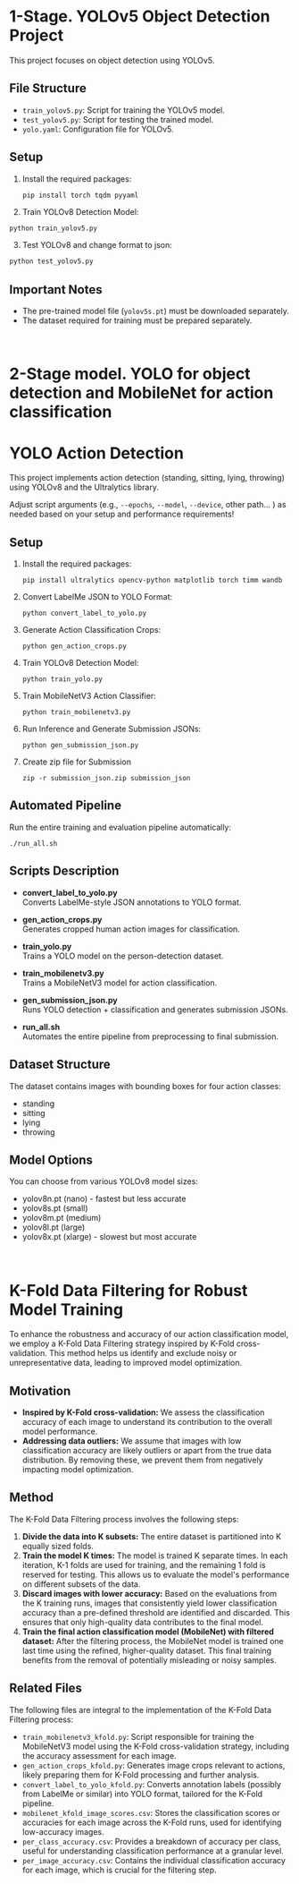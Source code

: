 # 1-Stage. YOLOv5 Object Detection Project

This project focuses on object detection using YOLOv5.

## File Structure
* `train_yolov5.py`: Script for training the YOLOv5 model.
* `test_yolov5.py`: Script for testing the trained model.
* `yolo.yaml`: Configuration file for YOLOv5.

## Setup
1. Install the required packages:
   ```
   pip install torch tqdm pyyaml
   ```

2. Train YOLOv8 Detection Model:
```bash
python train_yolov5.py
```

3. Test YOLOv8 and change format to json:
```bash
python test_yolov5.py
```

## Important Notes

* The pre-trained model file (`yolov5s.pt`) must be downloaded separately.
* The dataset required for training must be prepared separately. <br>
<br>


# 2-Stage model. YOLO for object detection and  MobileNet for action classification

# YOLO Action Detection

This project implements action detection (standing, sitting, lying, throwing) using YOLOv8 and the Ultralytics library.

Adjust script arguments (e.g., `--epochs`, `--model`, `--device`, other path... ) as needed based on your setup and performance requirements!

## Setup

1. Install the required packages:
   ```
   pip install ultralytics opencv-python matplotlib torch timm wandb
   ```

2. Convert LabelMe JSON to YOLO Format:
   ```
   python convert_label_to_yolo.py
   ```

3. Generate Action Classification Crops:
   ```
   python gen_action_crops.py
   ```

4. Train YOLOv8 Detection Model:
   ```
   python train_yolo.py
   ```

5. Train MobileNetV3 Action Classifier:
   ```
   python train_mobilenetv3.py
   ```

6. Run Inference and Generate Submission JSONs:
   ```
   python gen_submission_json.py
   ```

7. Create zip file for Submission
   ```
   zip -r submission_json.zip submission_json
   ```

## Automated Pipeline

Run the entire training and evaluation pipeline automatically:
```
./run_all.sh
```

## Scripts Description


- **convert_label_to_yolo.py**  
  Converts LabelMe-style JSON annotations to YOLO format.

- **gen_action_crops.py**  
  Generates cropped human action images for classification.

- **train_yolo.py**  
  Trains a YOLO model on the person-detection dataset.

- **train_mobilenetv3.py**  
  Trains a MobileNetV3 model for action classification.

- **gen_submission_json.py**  
  Runs YOLO detection + classification and generates submission JSONs.

- **run_all.sh**  
  Automates the entire pipeline from preprocessing to final submission.

## Dataset Structure

The dataset contains images with bounding boxes for four action classes:
- standing
- sitting
- lying 
- throwing

## Model Options

You can choose from various YOLOv8 model sizes:
- yolov8n.pt (nano) - fastest but less accurate
- yolov8s.pt (small)
- yolov8m.pt (medium)
- yolov8l.pt (large)
- yolov8x.pt (xlarge) - slowest but most accurate<br>
<br>

# K-Fold Data Filtering for Robust Model Training

To enhance the robustness and accuracy of our action classification model, we employ a K-Fold Data Filtering strategy inspired by K-Fold cross-validation. This method helps us identify and exclude noisy or unrepresentative data, leading to improved model optimization.

## Motivation

* **Inspired by K-Fold cross-validation:** We assess the classification accuracy of each image to understand its contribution to the overall model performance.
* **Addressing data outliers:** We assume that images with low classification accuracy are likely outliers or apart from the true data distribution. By removing these, we prevent them from negatively impacting model optimization.

## Method

The K-Fold Data Filtering process involves the following steps:

1.  **Divide the data into K subsets:** The entire dataset is partitioned into K equally sized folds.
2.  **Train the model K times:** The model is trained K separate times. In each iteration, K-1 folds are used for training, and the remaining 1 fold is reserved for testing. This allows us to evaluate the model's performance on different subsets of the data.
3.  **Discard images with lower accuracy:** Based on the evaluations from the K training runs, images that consistently yield lower classification accuracy than a pre-defined threshold are identified and discarded. This ensures that only high-quality data contributes to the final model.
4.  **Train the final action classification model (MobileNet) with filtered dataset:** After the filtering process, the MobileNet model is trained one last time using the refined, higher-quality dataset. This final training benefits from the removal of potentially misleading or noisy samples.

## Related Files

The following files are integral to the implementation of the K-Fold Data Filtering process:

* `train_mobilenetv3_kfold.py`: Script responsible for training the MobileNetV3 model using the K-Fold cross-validation strategy, including the accuracy assessment for each image.
* `gen_action_crops_kfold.py`: Generates image crops relevant to actions, likely preparing them for K-Fold processing and further analysis.
* `convert_label_to_yolo_kfold.py`: Converts annotation labels (possibly from LabelMe or similar) into YOLO format, tailored for the K-Fold pipeline.
* `mobilenet_kfold_image_scores.csv`: Stores the classification scores or accuracies for each image across the K-Fold runs, used for identifying low-accuracy images.
* `per_class_accuracy.csv`: Provides a breakdown of accuracy per class, useful for understanding classification performance at a granular level.
* `per_image_accuracy.csv`: Contains the individual classification accuracy for each image, which is crucial for the filtering step.
